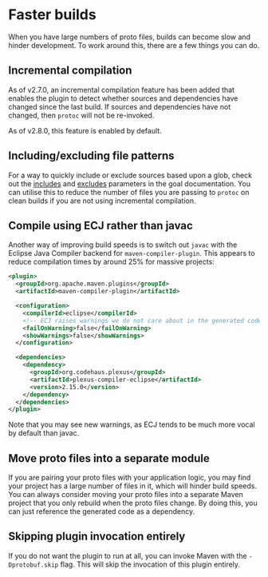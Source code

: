 # Faster builds

<div id="pmp-toc"></div>

When you have large numbers of proto files, builds can become slow and hinder development. To work
around this, there are a few things you can do.

## Incremental compilation

As of v2.7.0, an incremental compilation feature has been added that enables the
plugin to detect whether sources and dependencies have changed since the last build.
If sources and dependencies have not changed, then `protoc` will not be re-invoked.

As of v2.8.0, this feature is enabled by default.

## Including/excluding file patterns

For a way to quickly include or exclude sources based upon a glob, check out the
[includes](https://ascopes.github.io/protobuf-maven-plugin/generate-mojo.html#includes)
and
[excludes](https://ascopes.github.io/protobuf-maven-plugin/generate-mojo.html#excludes)
parameters in the goal documentation. You can utilise this to reduce the number of files
you are passing to `protoc` on clean builds if you are not using incremental compilation.

## Compile using ECJ rather than javac

Another way of improving build speeds is to switch out `javac` with the Eclipse Java Compiler
backend for `maven-compiler-plugin`. This appears to reduce compilation times by around 25%
for massive projects:

```xml
<plugin>
  <groupId>org.apache.maven.plugins</groupId>
  <artifactId>maven-compiler-plugin</artifactId>

  <configuration>
    <compilerId>eclipse</compilerId>
    <!-- ECJ raises warnings we do not care about in the generated code. -->
    <failOnWarning>false</failOnWarning>
    <showWarnings>false</showWarnings>
  </configuration>

  <dependencies>
    <dependency>
      <groupId>org.codehaus.plexus</groupId>
      <artifactId>plexus-compiler-eclipse</artifactId>
      <version>2.15.0</version>
    </dependency>
  </dependencies>
</plugin>
```

Note that you may see new warnings, as ECJ tends to be much more vocal by default than javac.

## Move proto files into a separate module

If you are pairing your proto files with your application logic, you may find your project has a
large number of files in it, which will hinder build speeds. You can always consider moving your
proto files into a separate Maven project that you only rebuild when the proto files change. By
doing this, you can just reference the generated code as a dependency.

## Skipping plugin invocation entirely

If you do not want the plugin to run at all, you can invoke Maven with the `-Dprotobuf.skip` flag. This will
skip the invocation of this plugin entirely.
